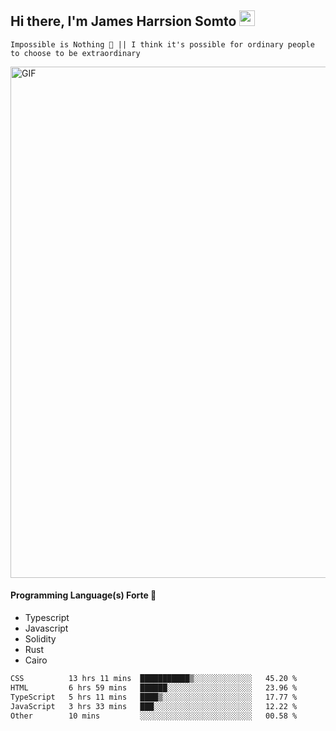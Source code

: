 ## Hi there, I'm James Harrsion Somto <img src="https://media.giphy.com/media/hvRJCLFzcasrR4ia7z/giphy.gif" width="25px">

`Impossible is Nothing 🚀 || I think it's possible for ordinary people to choose to be extraordinary`

 
<img align="center" alt="GIF" src="https://github.com/Gapur/Gapur/blob/master/coding.gif?raw=true" width="818px" height="818px" />


#### Programming Language(s) Forte 🚀
- Typescript
- Javascript
- Solidity
- Rust
- Cairo



<!--START_SECTION:waka-->

```txt
CSS          13 hrs 11 mins  ███████████▒░░░░░░░░░░░░░   45.20 %
HTML         6 hrs 59 mins   ██████░░░░░░░░░░░░░░░░░░░   23.96 %
TypeScript   5 hrs 11 mins   ████▒░░░░░░░░░░░░░░░░░░░░   17.77 %
JavaScript   3 hrs 33 mins   ███░░░░░░░░░░░░░░░░░░░░░░   12.22 %
Other        10 mins         ░░░░░░░░░░░░░░░░░░░░░░░░░   00.58 %
```

<!--END_SECTION:waka-->
<br />
<br />
<br />







